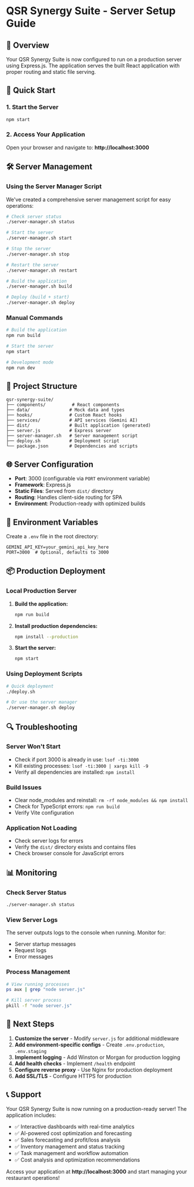 # QSR Synergy Suite - Server Setup Guide

## 🎯 Overview

Your QSR Synergy Suite is now configured to run on a production server using Express.js. The application serves the built React application with proper routing and static file serving.

## 🚀 Quick Start

### 1. Start the Server
```bash
npm start
```

### 2. Access Your Application
Open your browser and navigate to: **http://localhost:3000**

## 🛠️ Server Management

### Using the Server Manager Script
We've created a comprehensive server management script for easy operations:

```bash
# Check server status
./server-manager.sh status

# Start the server
./server-manager.sh start

# Stop the server
./server-manager.sh stop

# Restart the server
./server-manager.sh restart

# Build the application
./server-manager.sh build

# Deploy (build + start)
./server-manager.sh deploy
```

### Manual Commands
```bash
# Build the application
npm run build

# Start the server
npm start

# Development mode
npm run dev
```

## 📁 Project Structure

```
qsr-synergy-suite/
├── components/          # React components
├── data/               # Mock data and types
├── hooks/              # Custom React hooks
├── services/           # API services (Gemini AI)
├── dist/               # Built application (generated)
├── server.js           # Express server
├── server-manager.sh   # Server management script
├── deploy.sh           # Deployment script
└── package.json        # Dependencies and scripts
```

## 🌐 Server Configuration

- **Port**: 3000 (configurable via `PORT` environment variable)
- **Framework**: Express.js
- **Static Files**: Served from `dist/` directory
- **Routing**: Handles client-side routing for SPA
- **Environment**: Production-ready with optimized builds

## 🔧 Environment Variables

Create a `.env` file in the root directory:
```env
GEMINI_API_KEY=your_gemini_api_key_here
PORT=3000  # Optional, defaults to 3000
```

## 📦 Production Deployment

### Local Production Server
1. **Build the application:**
   ```bash
   npm run build
   ```

2. **Install production dependencies:**
   ```bash
   npm install --production
   ```

3. **Start the server:**
   ```bash
   npm start
   ```

### Using Deployment Scripts
```bash
# Quick deployment
./deploy.sh

# Or use the server manager
./server-manager.sh deploy
```

## 🔍 Troubleshooting

### Server Won't Start
- Check if port 3000 is already in use: `lsof -ti:3000`
- Kill existing processes: `lsof -ti:3000 | xargs kill -9`
- Verify all dependencies are installed: `npm install`

### Build Issues
- Clear node_modules and reinstall: `rm -rf node_modules && npm install`
- Check for TypeScript errors: `npm run build`
- Verify Vite configuration

### Application Not Loading
- Check server logs for errors
- Verify the `dist/` directory exists and contains files
- Check browser console for JavaScript errors

## 📊 Monitoring

### Check Server Status
```bash
./server-manager.sh status
```

### View Server Logs
The server outputs logs to the console when running. Monitor for:
- Server startup messages
- Request logs
- Error messages

### Process Management
```bash
# View running processes
ps aux | grep "node server.js"

# Kill server process
pkill -f "node server.js"
```

## 🚀 Next Steps

1. **Customize the server** - Modify `server.js` for additional middleware
2. **Add environment-specific configs** - Create `.env.production`, `.env.staging`
3. **Implement logging** - Add Winston or Morgan for production logging
4. **Add health checks** - Implement `/health` endpoint
5. **Configure reverse proxy** - Use Nginx for production deployment
6. **Add SSL/TLS** - Configure HTTPS for production

## 📞 Support

Your QSR Synergy Suite is now running on a production-ready server! The application includes:

- ✅ Interactive dashboards with real-time analytics
- ✅ AI-powered cost optimization and forecasting
- ✅ Sales forecasting and profit/loss analysis
- ✅ Inventory management and status tracking
- ✅ Task management and workflow automation
- ✅ Cost analysis and optimization recommendations

Access your application at **http://localhost:3000** and start managing your restaurant operations!
